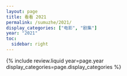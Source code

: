 ```yaml
---
layout: page
title: 看看 2021
permalink: /sumuzhe/2021/
display_categories: ["电影", "剧集"]
year: "2021"
toc:
  sidebar: right
---
```



{% include review.liquid year=page.year display_categories=page.display_categories %}